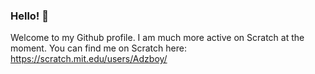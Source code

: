 ### Hello! 👋
Welcome to my Github profile. I am much more active on Scratch at the moment. You can find me on Scratch here: https://scratch.mit.edu/users/Adzboy/
<!--
**Adzboy/Adzboy** is a ✨ _special_ ✨ repository because its `README.md` (this file) appears on your GitHub profile.

Here are some ideas to get you started:

- 🔭 I’m currently working on getting better at coding
- 👯 I’m looking to collaborate on nothing at the moment
- 🤔 I’m looking for help with nothing at the moment
- 😄 Pronouns: He/Him
- ⚡ Fun fact: I don't like fizzy drinks

-->
